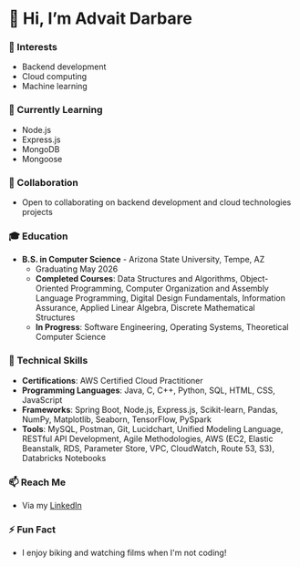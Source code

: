 # 👋 Hi, I’m Advait Darbare

### 👀 Interests
- Backend development
- Cloud computing
- Machine learning

### 🌱 Currently Learning
- Node.js
- Express.js
- MongoDB
- Mongoose

### 💞️ Collaboration
- Open to collaborating on backend development and cloud technologies projects

### 🎓 Education
- **B.S. in Computer Science** - Arizona State University, Tempe, AZ
  - Graduating May 2026
  - **Completed Courses**: Data Structures and Algorithms, Object-Oriented Programming, Computer Organization and Assembly Language Programming, Digital Design Fundamentals, Information Assurance, Applied Linear Algebra, Discrete Mathematical Structures
  - **In Progress**: Software Engineering, Operating Systems, Theoretical Computer Science

### 💼 Technical Skills
- **Certifications**: AWS Certified Cloud Practitioner
- **Programming Languages**: Java, C, C++, Python, SQL, HTML, CSS, JavaScript
- **Frameworks**: Spring Boot, Node.js, Express.js, Scikit-learn, Pandas, NumPy, Matplotlib, Seaborn, TensorFlow, PySpark
- **Tools**: MySQL, Postman, Git, Lucidchart, Unified Modeling Language, RESTful API Development, Agile Methodologies, AWS (EC2, Elastic Beanstalk, RDS, Parameter Store, VPC, CloudWatch, Route 53, S3), Databricks Notebooks

### 📫 Reach Me
- Via my [LinkedIn](https://www.linkedin.com/in/advait-darbare)

### ⚡ Fun Fact
- I enjoy biking and watching films when I'm not coding!
